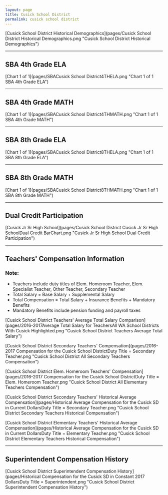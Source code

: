 ```yaml
---
layout: page
title: Cusick School District
permalink: cusick school district
---
```



[Cusick School District Historical Demographics](pages/Cusick School District Historical Demographics.png "Cusick School District Historical Demographics")

___

## SBA 4th Grade ELA

[Chart 1 of 1](pages/SBACusick School District4THELA.png "Chart 1 of 1 SBA 4th Grade ELA")


___

## SBA 4th Grade MATH

[Chart 1 of 1](pages/SBACusick School District4THMATH.png "Chart 1 of 1 SBA 4th Grade MATH")


___

## SBA 8th Grade ELA

[Chart 1 of 1](pages/SBACusick School District8THELA.png "Chart 1 of 1 SBA 8th Grade ELA")


___

## SBA 8th Grade MATH

[Chart 1 of 1](pages/SBACusick School District8THMATH.png "Chart 1 of 1 SBA 8th Grade MATH")


___

## Dual Credit Participation

[Cusick Jr Sr High School](pages/Cusick School District Cusick Jr Sr High SchoolDual Credit BarChart.png "Cusick Jr Sr High School Dual Credit Participation")


___

## Teachers' Compensation Information
### Note:
- Teachers include duty titles of Elem. Homeroom Teacher, Elem. Specialist Teacher, Other Teacher, Secondary Teacher
- Total Salary = Base Salary + Supplemental Salary
- Total Compensation = Total Salary + Insurance Benefits + Mandatory Benefits
- Mandatory Benefits include pension funding and payroll taxes

[Cusick School District Teachers' Average Total Salary Comparison](pages/2016-2017Average Total Salary for TeachersAll WA School Districts With Cusick Highlighted.png "Cusick School District Teachers Average Total Salary")

[Cusick School District Secondary Teachers' Compensation](pages/2016-2017 Compensation for the Cusick School DistrictDuty Title = Secondary Teacher.png "Cusick School District All Secondary Teachers Compensation")

[Cusick School District Elem. Homeroom Teachers' Compensation](pages/2016-2017 Compensation for the Cusick School DistrictDuty Title = Elem. Homeroom Teacher.png "Cusick School District All Elementary Teachers Compensation")

[Cusick School District Secondary Teachers' Historical Average Compensation](pages/Historical Average Compensation for the Cusick SD in Current DollarsDuty Title = Secondary Teacher.png "Cusick School District Secondary Teachers Historical Compensation")

[Cusick School District Elementary Teachers' Historical Average Compensation](pages/Historical Average Compensation for the Cusick SD in Current DollarsDuty Title = Elementary Teacher.png "Cusick School District Elementary Teachers Historical Compensation")


___

## Superintendent Compensation History

[Cusick School District Superintendent Compensation History](pages/Historical Compensation for the Cusick SD in Constant 2017 DollarsDuty Title = Superintendent.png "Cusick School District Superintendent Compensation History")

